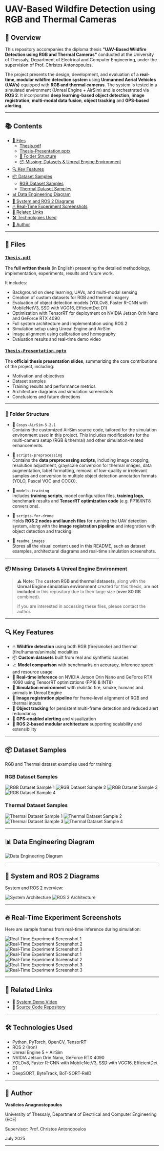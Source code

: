 # UAV-Based Wildfire Detection using RGB and Thermal Cameras

## 📘 Overview

This repository accompanies the diploma thesis **"UAV-Based Wildfire Detection using RGB and Thermal Cameras"** conducted at the University of Thessaly, Department of Electrical and Computer Engineering, under the supervision of Prof. Christos Antonopoulos.

The project presents the design, development, and evaluation of a **real-time, modular wildfire detection system** using **Unmanned Aerial Vehicles (UAVs)** equipped with **RGB and thermal cameras**. The system is tested in a simulated environment (Unreal Engine + AirSim) and is orchestrated via **ROS 2**. It incorporates **deep learning-based object detection**, **image registration**, **multi-modal data fusion**, **object tracking** and **GPS-based alerting**.

---

## 📚 Contents

- [📄 Files](#-files)
  - [Thesis.pdf](#thesispdf)
  - [Thesis-Presentation.pptx](#thesis-presentationpptx)
  - [📁 Folder Structure](#-folder-structure)
  - [📦 Missing: Datasets & Unreal Engine Environment](#-missing-datasets--unreal-engine-environment)
- [🔍 Key Features](#-key-features)
- [📦 Dataset Samples](#-dataset-samples)
  - [RGB Dataset Samples](#rgb-dataset-samples)
  - [Thermal Dataset Samples](#thermal-dataset-samples)
- [📊 Data Engineering Diagram](#-data-engineering-diagram)
- [🧠 System and ROS 2 Diagrams](#-system-and-ros-2-diagrams)
- [🔥 Real-Time Experiment Screenshots](#-real-time-experiment-screenshots)
- [📎 Related Links](#-related-links)
- [🛠 Technologies Used](#-technologies-used)
- [📌 Author](#-author)

---

## 📄 Files

### [`Thesis.pdf`](Thesis.pdf)
The **full written thesis** (in English) presenting the detailed methodology, implementation, experiments, results and future work.

It includes:
- Background on deep learning, UAVs, and multi-modal sensing
- Creation of custom datasets for RGB and thermal imagery
- Evaluation of object detection models (YOLOv8, Faster R-CNN with MobileNetV3, SSD with VGG16, EfficientDet D1)
- Optimization with TensorRT for deployment on NVIDIA Jetson Orin Nano and GeForce RTX 4090
- Full system architecture and implementation using ROS 2
- Simulation setup using Unreal Engine and AirSim
- Image alignment using calibration and homography
- Evaluation results and real-time demo video

### [`Thesis-Presentation.pptx`](Thesis-Presentation.pptx)
The **official thesis presentation slides**, summarizing the core contributions of the project, including:
- Motivation and objectives
- Dataset samples
- Training results and performance metrics
- Architecture diagrams and simulation screenshots
- Conclusions and future directions

---

### 📁 Folder Structure

- 📂 `Cosys-AirSim-5.2.1`  
  Contains the customized AirSim source code, tailored for the simulation environment used in this project. This includes modifications for the multi-camera setup (RGB & thermal) and other simulation-related enhancements.
  
- 📂 `scripts-preprocessing`  
  Contains the **data preprocessing scripts**, including image cropping, resolution adjustment, grayscale conversion for thermal images, data augmentation, label formatting, removal of low-quality or irrelevant samples and conversion to multiple object detection annotation formats (YOLO, Pascal VOC and COCO).

- 📂 `models-training`  
  Includes **training scripts**, model configuration files, **training logs**, benchmark results and **TensorRT optimization code** (e.g. FP16/INT8 conversions).

- 📂 `scripts-for-drone`  
  Holds **ROS 2 nodes and launch files** for running the UAV detection system, along with the **image registration pipeline** and integration with object detection and tracking.

- 📂 `readme_images`  
  Stores all the visual content used in this README, such as dataset examples, architectural diagrams and real-time simulation screenshots.

---

### 📦 Missing: Datasets & Unreal Engine Environment

> ⚠️ **Note**: The **custom RGB and thermal datasets**, along with the **Unreal Engine simulation environment** created for this thesis, are **not included** in this repository due to their large size (**over 80 GB** combined).  
>  
> If you are interested in accessing these files, please contact the author.

---

## 🔍 Key Features

- 🔥 **Wildfire detection** using both RGB (fire/smoke) and thermal (fire/humans/animals) modalities
- 📦 **Custom datasets** built from real and synthetic sources
- 📈 **Model comparison** with benchmarks on accuracy, inference speed and resource usage
- 🧠 **Real-time inference** on NVIDIA Jetson Orin Nano and GeForce RTX 4090 using TensorRT optimizations (FP16 & INT8)
- 🎥 **Simulation environment** with realistic fire, smoke, humans and animals in Unreal Engine
- 📐 **Image registration pipeline** for frame-level alignment of RGB and thermal inputs
- 🎯 **Object tracking** for persistent multi-frame detection and reduced alert redundancy
- 📡 **GPS-enabled alerting** and visualization
- 🧱 **ROS 2-based modular architecture** supporting scalability and extensibility

---

## 📦 Dataset Samples

RGB and Thermal dataset examples used for training:

### RGB Dataset Samples

![RGB Dataset Sample 1](readme_images/rgb_sample_1.png)
![RGB Dataset Sample 2](readme_images/rgb_sample_3.png)
![RGB Dataset Sample 3](readme_images/rgb_sample_5.png)
![RGB Dataset Sample 4](readme_images/rgb_sample_6.png)

### Thermal Dataset Samples

![Thermal Dataset Sample 1](readme_images/thermal_sample_3.png)
![Thermal Dataset Sample 2](readme_images/thermal_sample_5.png)
![Thermal Dataset Sample 3](readme_images/thermal_sample_13.png)
![Thermal Dataset Sample 4](readme_images/thermal_sample_17.png)

---

## 📊 Data Engineering Diagram

![Data Engineering Diagram](readme_images/data_engineering.png)

---

## 🧠 System and ROS 2 Diagrams

System and ROS 2 overview:

![System Architecture](readme_images/system_architecture.png)
![ROS 2 Architecture](readme_images/ROS2_architecture.png)

---

## 🔥 Real-Time Experiment Screenshots

Here are sample frames from real-time inference during simulation:

![Real-Time Experiment Screenshot 1](readme_images/img_1_unreal.jpg)
![Real-Time Experiment Screenshot 2](readme_images/img_2_unreal.jpg)
![Real-Time Experiment Screenshot 3](readme_images/img_3_unreal.jpg)
![Real-Time Experiment Screenshot 1](readme_images/img_4_unreal.jpg)
![Real-Time Experiment Screenshot 2](readme_images/img_5_unreal.jpg)
![Real-Time Experiment Screenshot 3](readme_images/img_6_unreal.jpg)
![Real-Time Experiment Screenshot 3](readme_images/img_7_unreal.jpg)

---

## 📎 Related Links

- 🎥 [System Demo Video](https://youtu.be/7VyGpnn9aZ4)
- 📂 [Source Code Repository](https://github.com/vasilisanagno/UAV-Based-Wildfire-Detection-using-RGB-and-Thermal-Cameras)

---

## 🛠 Technologies Used

- Python, PyTorch, OpenCV, TensorRT
- ROS 2 (Iron)
- Unreal Engine 5 + AirSim
- NVIDIA Jetson Orin Nano, GeForce RTX 4090
- YOLOv8, Faster R-CNN with MobileNetV3, SSD with VGG16, EfficientDet D1
- DeepSORT, ByteTrack, BoT-SORT-ReID

---

## 📌 Author

**Vasileios Anagnostopoulos**

University of Thessaly, Department of Electrical and Computer Engineering (ECE)

Supervisor: Prof. Christos Antonopoulos

July 2025

---


